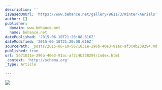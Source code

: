 ```yaml
---
description: ''
isBasedOnUrl: 'https://www.behance.net/gallery/961173/Winter-Aerials'
author: []
publisher:
  domain: www.behance.net
  name: behance.net
datePublished: '2015-06-10T21:20:08.616Z'
dateModified: '2015-06-10T21:20:08.616Z'
sourcePath: _posts/2015-06-10-5671831e-296b-40e3-91ac-af3c4b238294.md
published: true
url: 5671831e-296b-40e3-91ac-af3c4b238294/index.html
_context: 'http://schema.org'
_type: Article

---
```

![](https://m2.behance.net/rendition/pm/961173/disp/15ba1a45444e38638177bad52dcfb0f4.jpg)